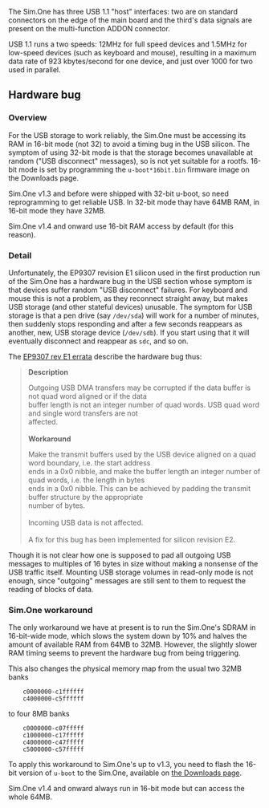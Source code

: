 The Sim.One has three USB 1.1 "host" interfaces: two are on standard connectors on the edge
of the main board and the third's data signals are present on the multi-function ADDON connector.

USB 1.1 runs a two speeds: 12MHz for full speed devices and 1.5MHz for low-speed devices (such as keyboard and mouse), resulting in a maximum data rate of 923 kbytes/second for one device, and just over 1000 for two used in parallel.

## Hardware bug ##

### Overview ###

For the USB storage to work reliably, the Sim.One must be accessing its RAM in 16-bit mode (not 32) to avoid a timing bug in the USB silicon. The symptom of using 32-bit mode is that the storage becomes unavailable at random ("USB disconnect" messages), so is not yet suitable for a rootfs.
16-bit mode is set by programming the `u-boot*16bit.bin` firmware image on the Downloads page.

Sim.One v1.3 and before were shipped with 32-bit u-boot, so need reprogramming to get reliable USB. In 32-bit mode thay have 64MB RAM, in 16-bit mode they have 32MB.

Sim.One v1.4 and onward use 16-bit RAM access by default (for this reason).

### Detail ###

Unfortunately, the EP9307 revision E1 silicon used in the first production run of the Sim.One has a hardware bug in the USB section whose symptom is that devices suffer random "USB disconnect" failures. For keyboard and mouse this is not a problem, as they reconnect straight away, but makes USB storage (and other stateful devices) unusable. The symptom for USB storage is that a pen drive (say `/dev/sda`) will work for a number of minutes, then suddenly stops responding and after a few seconds reappears as another, new, USB storage device (`/dev/sdb`). If you start using that it will eventually disconnect and reappear as `sdc`, and so on.

The [EP9307 rev E1 errata](http://www.cirrus.com/en/pubs/errata/ER667E1REV2.pdf) describe the hardware bug thus:

<blockquote>
<b>Description</b>

Outgoing USB DMA transfers may be corrupted if the data buffer is not quad word aligned or if the data<br>
buffer length is not an integer number of quad words. USB quad word and single word transfers are not<br>
affected.<br>
<br>
<b>Workaround</b>

Make the transmit buffers used by the USB device aligned on a quad word boundary, i.e. the start address<br>
ends in a 0x0 nibble, and make the buffer length an integer number of quad words, i.e. the length in bytes<br>
ends in a 0x0 nibble. This can be achieved by padding the transmit buffer structure by the appropriate<br>
number of bytes.<br>
<br>
Incoming USB data is not affected.<br>
<br>
A fix for this bug has been implemented for silicon revision E2.<br>
</blockquote>

Though it is not clear how one is supposed to pad all outgoing USB messages to multiples of 16 bytes in size without making a nonsense of the USB traffic itself. Mounting USB storage volumes in read-only mode is not enough, since "outgoing" messages are still sent to them to request the reading of blocks of data.

### Sim.One workaround ###
The only workaround we have at present is to run the Sim.One's SDRAM in 16-bit-wide mode, which slows the system down by 10% and halves the amount of available RAM from 64MB to 32MB. However, the slightly slower RAM timing seems to prevent the hardware bug from being triggering.

This also changes the physical memory map from the usual two 32MB banks
```
	c0000000-c1ffffff
	c4000000-c5ffffff
```
to four 8MB banks
```
	c0000000-c07fffff
	c1000000-c17fffff
	c4000000-c47fffff
	c5000000-c57fffff
```

To apply this workaround to Sim.One's up to v1.3, you need to flash the 16-bit version of `u-boot` to the Sim.One, available on [the Downloads page](http://code.google.com/p/sim1/downloads/list).

Sim.One v1.4 and onward always run in 16-bit mode but can access the whole 64MB.
